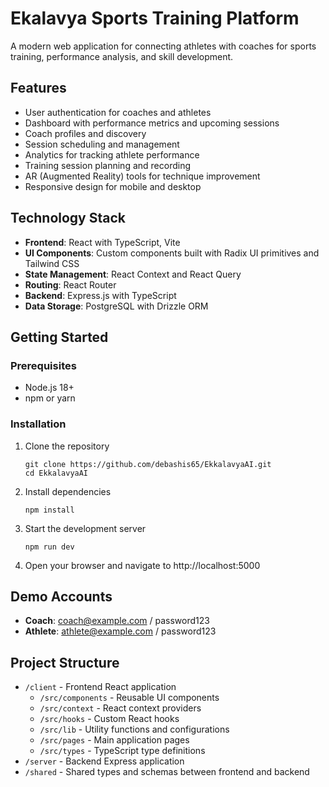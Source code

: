 # Ekalavya Sports Training Platform

A modern web application for connecting athletes with coaches for sports training, performance analysis, and skill development.

## Features

- User authentication for coaches and athletes
- Dashboard with performance metrics and upcoming sessions
- Coach profiles and discovery
- Session scheduling and management
- Analytics for tracking athlete performance
- Training session planning and recording
- AR (Augmented Reality) tools for technique improvement
- Responsive design for mobile and desktop

## Technology Stack

- **Frontend**: React with TypeScript, Vite
- **UI Components**: Custom components built with Radix UI primitives and Tailwind CSS
- **State Management**: React Context and React Query
- **Routing**: React Router
- **Backend**: Express.js with TypeScript
- **Data Storage**: PostgreSQL with Drizzle ORM

## Getting Started

### Prerequisites

- Node.js 18+
- npm or yarn

### Installation

1. Clone the repository
   ```
   git clone https://github.com/debashis65/EkkalavyaAI.git
   cd EkkalavyaAI
   ```

2. Install dependencies
   ```
   npm install
   ```

3. Start the development server
   ```
   npm run dev
   ```

4. Open your browser and navigate to http://localhost:5000

## Demo Accounts

- **Coach**: coach@example.com / password123
- **Athlete**: athlete@example.com / password123

## Project Structure

- `/client` - Frontend React application
  - `/src/components` - Reusable UI components
  - `/src/context` - React context providers
  - `/src/hooks` - Custom React hooks
  - `/src/lib` - Utility functions and configurations
  - `/src/pages` - Main application pages
  - `/src/types` - TypeScript type definitions
- `/server` - Backend Express application
- `/shared` - Shared types and schemas between frontend and backend